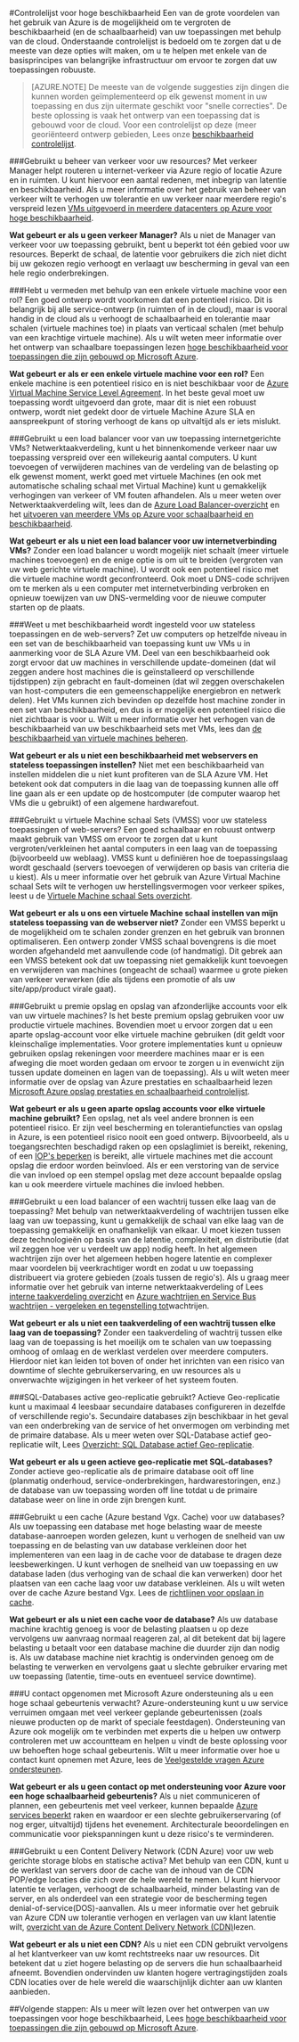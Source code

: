 <properties
   pageTitle="Controlelijst voor hoge beschikbaarheid | Microsoft Azure"
   description="Een snelle checklist van instellingen en de acties die u nemen kunt om ervoor te zorgen u de beschikbaarheid van uw toepassingen met Azure verbeteren."
   services=""
   documentationCenter="na"
   authors="adamglick"
   manager="saladki"
   editor=""/>

<tags
   ms.service="resiliency"
   ms.devlang="na"
   ms.topic="article"
   ms.tgt_pltfrm="na"
   ms.workload="na"
   ms.date="08/18/2016"
   ms.author="aglick"/>

#<a name="high-availability-checklist"></a>Controlelijst voor hoge beschikbaarheid
Een van de grote voordelen van het gebruik van Azure is de mogelijkheid om te vergroten de beschikbaarheid (en de schaalbaarheid) van uw toepassingen met behulp van de cloud. Onderstaande controlelijst is bedoeld om te zorgen dat u de meeste van deze opties wilt maken, om u te helpen met enkele van de basisprincipes van belangrijke infrastructuur om ervoor te zorgen dat uw toepassingen robuuste. 

>[AZURE.NOTE] De meeste van de volgende suggesties zijn dingen die kunnen worden geïmplementeerd op elk gewenst moment in uw toepassing en dus zijn uitermate geschikt voor "snelle correcties". De beste oplossing is vaak het ontwerp van een toepassing dat is gebouwd voor de cloud.  Voor een controlelijst op deze (meer georiënteerd ontwerp gebieden, Lees onze [beschikbaarheid controlelijst](../best-practices-availability-checklist.md).

###<a name="are-you-using-traffic-manager-in-front-of-your-resources"></a>Gebruikt u beheer van verkeer voor uw resources?
Met verkeer Manager helpt routeren u internet-verkeer via Azure regio of locatie Azure en in ruimten. U kunt hiervoor een aantal redenen, met inbegrip van latentie en beschikbaarheid. Als u meer informatie over het gebruik van beheer van verkeer wilt te verhogen uw tolerantie en uw verkeer naar meerdere regio's verspreid lezen [VMs uitgevoerd in meerdere datacenters op Azure voor hoge beschikbaarheid](../guidance/guidance-compute-multiple-datacenters.md).

__Wat gebeurt er als u geen verkeer Manager?__ Als u niet de Manager van verkeer voor uw toepassing gebruikt, bent u beperkt tot één gebied voor uw resources. Beperkt de schaal, de latentie voor gebruikers die zich niet dicht bij uw gekozen regio verhoogt en verlaagt uw bescherming in geval van een hele regio onderbrekingen.

###<a name="have-you-avoided-using-a-single-virtual-machine-for-any-role"></a>Hebt u vermeden met behulp van een enkele virtuele machine voor een rol?
Een goed ontwerp wordt voorkomen dat een potentieel risico. Dit is belangrijk bij alle service-ontwerp (in ruimten of in de cloud), maar is vooral handig in de cloud als u verhoogt de schaalbaarheid en tolerantie maar schalen (virtuele machines toe) in plaats van verticaal schalen (met behulp van een krachtige virtuele machine). Als u wilt weten meer informatie over het ontwerp van schaalbare toepassingen lezen [hoge beschikbaarheid voor toepassingen die zijn gebouwd op Microsoft Azure](resiliency-high-availability-azure-applications.md).

__Wat gebeurt er als er een enkele virtuele machine voor een rol?__ Een enkele machine is een potentieel risico en is niet beschikbaar voor de [Azure Virtual Machine Service Level Agreement](https://azure.microsoft.com/support/legal/sla/virtual-machines/v1_0/). In het beste geval moet uw toepassing wordt uitgevoerd dan grote, maar dit is niet een robuust ontwerp, wordt niet gedekt door de virtuele Machine Azure SLA en aanspreekpunt of storing verhoogt de kans op uitvaltijd als er iets mislukt.

###<a name="are-you-using-a-load-balancer-in-front-of-your-applications-internet-facing-vms"></a>Gebruikt u een load balancer voor van uw toepassing internetgerichte VMs?
Netwerktaakverdeling, kunt u het binnenkomende verkeer naar uw toepassing verspreid over een willekeurig aantal computers. U kunt toevoegen of verwijderen machines van de verdeling van de belasting op elk gewenst moment, werkt goed met virtuele Machines (en ook met automatische schaling schaal met Virtual Machine) kunt u gemakkelijk verhogingen van verkeer of VM fouten afhandelen. Als u meer weten over Netwerktaakverdeling wilt, lees dan de [Azure Load Balancer-overzicht](../load-balancer/load-balancer-overview.md) en het [uitvoeren van meerdere VMs op Azure voor schaalbaarheid en beschikbaarheid](../guidance/guidance-compute-multi-vm.md).

__Wat gebeurt er als u niet een load balancer voor uw internetverbinding VMs?__ Zonder een load balancer u wordt mogelijk niet schaalt (meer virtuele machines toevoegen) en de enige optie is om uit te breiden (vergroten van uw web gerichte virtuele machine). U wordt ook een potentieel risico met die virtuele machine wordt geconfronteerd. Ook moet u DNS-code schrijven om te merken als u een computer met internetverbinding verbroken en opnieuw toewijzen van uw DNS-vermelding voor de nieuwe computer starten op de plaats.

###<a name="are-you-using-availability-sets-for-your-stateless-application-and-web-servers"></a>Weet u met beschikbaarheid wordt ingesteld voor uw stateless toepassingen en de web-servers?
Zet uw computers op hetzelfde niveau in een set van de beschikbaarheid van toepassing kunt uw VMs u in aanmerking voor de SLA Azure VM. Deel van een beschikbaarheid ook zorgt ervoor dat uw machines in verschillende update-domeinen (dat wil zeggen andere host machines die is geïnstalleerd op verschillende tijdstippen) zijn gebracht en fault-domeinen (dat wil zeggen overschakelen van host-computers die een gemeenschappelijke energiebron en netwerk delen). Het VMs kunnen zich bevinden op dezelfde host machine zonder in een set van beschikbaarheid, en dus is er mogelijk een potentieel risico die niet zichtbaar is voor u. Wilt u meer informatie over het verhogen van de beschikbaarheid van uw beschikbaarheid sets met VMs, lees dan [de beschikbaarheid van virtuele machines beheren](../virtual-machines/virtual-machines-windows-manage-availability.md).

__Wat gebeurt er als u niet een beschikbaarheid met webservers en stateless toepassingen instellen?__ Niet met een beschikbaarheid van instellen middelen die u niet kunt profiteren van de SLA Azure VM. Het betekent ook dat computers in die laag van de toepassing kunnen alle off line gaan als er een update op de hostcomputer (de computer waarop het VMs die u gebruikt) of een algemene hardwarefout.

###<a name="are-you-using-virtual-machine-scale-sets-vmss-for-your-stateless-application-or-web-servers"></a>Gebruikt u virtuele Machine schaal Sets (VMSS) voor uw stateless toepassingen of web-servers?
Een goed schaalbaar en robuust ontwerp maakt gebruik van VMSS om ervoor te zorgen dat u kunt vergroten/verkleinen het aantal computers in een laag van de toepassing (bijvoorbeeld uw weblaag). VMSS kunt u definiëren hoe de toepassingslaag wordt geschaald (servers toevoegen of verwijderen op basis van criteria die u kiest). Als u meer informatie over het gebruik van Azure Virtual Machine schaal Sets wilt te verhogen uw herstellingsvermogen voor verkeer spikes, leest u de [Virtuele Machine schaal Sets overzicht](../virtual-machine-scale-sets/virtual-machine-scale-sets-overview.md).

__Wat gebeurt er als u ons een virtuele Machine schaal instellen van mijn stateless toepassing van de webserver niet?__ Zonder een VMSS beperkt u de mogelijkheid om te schalen zonder grenzen en het gebruik van bronnen optimaliseren. Een ontwerp zonder VMSS schaal bovengrens is die moet worden afgehandeld met aanvullende code (of handmatig). Dit gebrek aan een VMSS betekent ook dat uw toepassing niet gemakkelijk kunt toevoegen en verwijderen van machines (ongeacht de schaal) waarmee u grote pieken van verkeer verwerken (die als tijdens een promotie of als uw site/app/product virale gaat).

###<a name="are-you-using-premium-storage-and-separate-storage-accounts-for-each-of-your-virtual-machines"></a>Gebruikt u premie opslag en opslag van afzonderlijke accounts voor elk van uw virtuele machines?
Is het beste premium opslag gebruiken voor uw productie virtuele machines. Bovendien moet u ervoor zorgen dat u een aparte opslag-account voor elke virtuele machine gebruiken (dit geldt voor kleinschalige implementaties. Voor grotere implementaties kunt u opnieuw gebruiken opslag rekeningen voor meerdere machines maar er is een afweging die moet worden gedaan om ervoor te zorgen u in evenwicht zijn tussen update domeinen en lagen van de toepassing). Als u wilt weten meer informatie over de opslag van Azure prestaties en schaalbaarheid lezen [Microsoft Azure opslag prestaties en schaalbaarheid controlelijst](../storage/storage-performance-checklist.md).

__Wat gebeurt er als u geen aparte opslag accounts voor elke virtuele machine gebruikt?__ Een opslag, net als veel andere bronnen is een potentieel risico. Er zijn veel bescherming en tolerantiefuncties van opslag in Azure, is een potentieel risico nooit een goed ontwerp. Bijvoorbeeld, als u toegangsrechten beschadigd raken op een opslaglimiet is bereikt, rekening, of een [IOP's beperken](../azure-subscription-service-limits.md#virtual-machine-disk-limits) is bereikt, alle virtuele machines met die account opslag die erdoor worden beïnvloed. Als er een verstoring van de service die van invloed op een stempel opslag met deze account bepaalde opslag kan u ook meerdere virtuele machines die invloed hebben.

###<a name="are-you-using-a-load-balancer-or-a-queue-between-each-tier-of-your-application"></a>Gebruikt u een load balancer of een wachtrij tussen elke laag van de toepassing?
Met behulp van netwerktaakverdeling of wachtrijen tussen elke laag van uw toepassing, kunt u gemakkelijk de schaal van elke laag van de toepassing gemakkelijk en onafhankelijk van elkaar. U moet kiezen tussen deze technologieën op basis van de latentie, complexiteit, en distributie (dat wil zeggen hoe ver u verdeelt uw app) nodig heeft. In het algemeen wachtrijen zijn over het algemeen hebben hogere latentie en complexer maar voordelen bij veerkrachtiger wordt en zodat u uw toepassing distribueert via grotere gebieden (zoals tussen de regio's). Als u graag meer informatie over het gebruik van interne netwerktaakverdeling of Lees [interne taakverdeling overzicht](../load-balancer/load-balancer-internal-overview.md) en [Azure wachtrijen en Service Bus wachtrijen - vergeleken en tegenstelling tot](../service-bus-messaging/service-bus-azure-and-service-bus-queues-compared-contrasted.md)wachtrijen.

__Wat gebeurt er als u niet een taakverdeling of een wachtrij tussen elke laag van de toepassing?__ Zonder een taakverdeling of wachtrij tussen elke laag van de toepassing is het moeilijk om te schalen van uw toepassing omhoog of omlaag en de werklast verdelen over meerdere computers. Hierdoor niet kan leiden tot boven of onder het inrichten van een risico van downtime of slechte gebruikerservaring, en uw resources als u onverwachte wijzigingen in het verkeer of het systeem fouten.
 
###<a name="are-your-sql-databases-using-active-geo-replication"></a>SQL-Databases active geo-replicatie gebruikt? 
Actieve Geo-replicatie kunt u maximaal 4 leesbaar secundaire databases configureren in dezelfde of verschillende regio's. Secundaire databases zijn beschikbaar in het geval van een onderbreking van de service of het onvermogen om verbinding met de primaire database. Als u meer weten over SQL-Database actief geo-replicatie wilt, Lees [Overzicht: SQL Database actief Geo-replicatie](../sql-database/sql-database-geo-replication-overview.md).
 
 __Wat gebeurt er als u geen actieve geo-replicatie met SQL-databases?__ Zonder actieve geo-replicatie als de primaire database ooit off line (planmatig onderhoud, service-onderbrekingen, hardwarestoringen, enz.) de database van uw toepassing worden off line totdat u de primaire database weer on line in orde zijn brengen kunt. 
 
###<a name="are-you-using-a-cache-azure-redis-cache-in-front-of-your-databases"></a>Gebruikt u een cache (Azure bestand Vgx. Cache) voor uw databases?
Als uw toepassing een database met hoge belasting waar de meeste database-aanroepen worden gelezen, kunt u verhogen de snelheid van uw toepassing en de belasting van uw database verkleinen door het implementeren van een laag in de cache voor de database te dragen deze leesbewerkingen. U kunt verhogen de snelheid van uw toepassing en uw database laden (dus verhoging van de schaal die kan verwerken) door het plaatsen van een cache laag voor uw database verkleinen. Als u wilt weten over de cache Azure bestand Vgx. Lees de [richtlijnen voor opslaan in cache](../best-practices-caching.md).
 
 __Wat gebeurt er als u niet een cache voor de database?__ Als uw database machine krachtig genoeg is voor de belasting plaatsen u op deze vervolgens uw aanvraag normaal reageren zal, al dit betekent dat bij lagere belasting u betaalt voor een database machine die duurder zijn dan nodig is. Als uw database machine niet krachtig is ondervinden genoeg om de belasting te verwerken en vervolgens gaat u slechte gebruiker ervaring met uw toepassing (latentie, time-outs en eventueel service downtime).
 
###<a name="have-you-contacted-microsoft-azure-support-if-you-are-expecting-a-high-scale-event"></a>U contact opgenomen met Microsoft Azure ondersteuning als u een hoge schaal gebeurtenis verwacht?
Azure-ondersteuning kunt u uw service verruimen omgaan met veel verkeer geplande gebeurtenissen (zoals nieuwe producten op de markt of speciale feestdagen). Ondersteuning van Azure ook mogelijk om te verbinden met experts die u helpen uw ontwerp controleren met uw accountteam en helpen u vindt de beste oplossing voor uw behoeften hoge schaal gebeurtenis. Wilt u meer informatie over hoe u contact kunt opnemen met Azure, lees de [Veelgestelde vragen Azure ondersteunen](https://azure.microsoft.com/support/faq/).

__Wat gebeurt er als u geen contact op met ondersteuning voor Azure voor een hoge schaalbaarheid gebeurtenis?__ Als u niet communiceren of plannen, een gebeurtenis met veel verkeer, kunnen bepaalde [Azure services beperkt](../azure-subscription-service-limits.md) raken en waardoor er een slechte gebruikerservaring (of nog erger, uitvaltijd) tijdens het evenement. Architecturale beoordelingen en communicatie voor piekspanningen kunt u deze risico's te verminderen.

###<a name="are-you-using-a-content-delivery-network-azure-cdn-in-front-of-your-web-facing-storage-blobs-and-static-assets"></a>Gebruikt u een Content Delivery Network (CDN Azure) voor uw web gerichte storage blobs en statische activa?
Met behulp van een CDN, kunt u de werklast van servers door de cache van de inhoud van de CDN POP/edge locaties die zich over de hele wereld te nemen. U kunt hiervoor latentie te verlagen, verhoogt de schaalbaarheid, minder belasting van de server, en als onderdeel van een strategie voor de bescherming tegen denial-of-service(DOS)-aanvallen. Als u meer informatie over het gebruik van Azure CDN uw tolerantie verhogen en verlagen van uw klant latentie wilt, [overzicht van de Azure Content Delivery Network (CDN)](../cdn/cdn-overview.md)lezen.

__Wat gebeurt er als u niet een CDN?__ Als u niet een CDN gebruikt vervolgens al het klantverkeer van uw komt rechtstreeks naar uw resources. Dit betekent dat u ziet hogere belasting op de servers die hun schaalbaarheid afneemt. Bovendien ondervinden uw klanten hogere vertragingstijden zoals CDN locaties over de hele wereld die waarschijnlijk dichter aan uw klanten aanbieden.

##<a name="next-steps"></a>Volgende stappen:
Als u meer wilt lezen over het ontwerpen van uw toepassingen voor hoge beschikbaarheid, Lees [hoge beschikbaarheid voor toepassingen die zijn gebouwd op Microsoft Azure](resiliency-high-availability-azure-applications.md).
